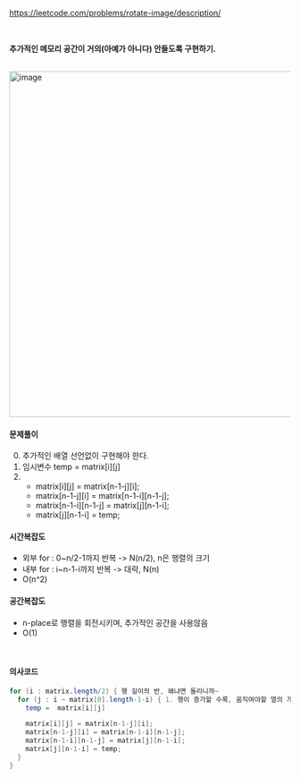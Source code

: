 https://leetcode.com/problems/rotate-image/description/


<br>
   
**추가적인 메모리 공간이 거의(아예가 아니다) 안들도록 구현하기.**

<br>

<img width="618" alt="image" src="https://github.com/user-attachments/assets/c287dad3-f01a-4b32-bccd-be24f85bacec">





<br>

#### 문제풀이
0. 추가적인 배열 선언없이 구현해야 한다.
1. 임시변수 temp  = matrix[i][j]
2. - matrix[i][j] = matrix[n-1-j][i];
   - matrix[n-1-j][i] = matrix[n-1-i][n-1-j];
   - matrix[n-1-i][n-1-j] = matrix[j][n-1-i];
   - matrix[j][n-1-i] = temp;

#### 시간복잡도
- 외부 for : 0~n/2-1까지 반복 -> N(n/2), n은 행렬의 크기
- 내부 for : i~n-1-i까지 반복 -> 대락, N(n)
- O(n^2)
#### 공간복잡도
- n-place로 행렬을 회전시키며, 추가적인 공간을 사용않음
- O(1)

<br>

#### 의사코드
```java
for (i : matrix.length/2) { 행 길이의 반, 왜냐면 돌리니까~
  for (j : i ~ matrix[0].length-1-i) { 1. 행이 증가할 수록, 움직여야할 열의 개수가 줄어든다.
    temp =  matrix[i][j]

    matrix[i][j] = matrix[n-1-j][i];
    matrix[n-1-j][i] = matrix[n-1-i][n-1-j];
    matrix[n-1-i][n-1-j] = matrix[j][n-1-i];
    matrix[j][n-1-i] = temp;
  }
}

```
